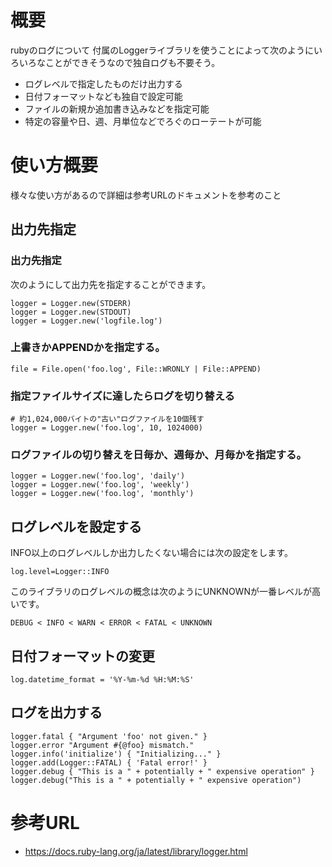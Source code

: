 # 概要
rubyのログについて
付属のLoggerライブラリを使うことによって次のようにいろいろなことができそうなので独自ログも不要そう。
- ログレベルで指定したものだけ出力する
- 日付フォーマットなども独自で設定可能
- ファイルの新規か追加書き込みなどを指定可能
- 特定の容量や日、週、月単位などでろぐのローテートが可能

# 使い方概要
様々な使い方があるので詳細は参考URLのドキュメントを参考のこと

## 出力先指定

### 出力先指定
次のようにして出力先を指定することができます。
```
logger = Logger.new(STDERR)
logger = Logger.new(STDOUT)
logger = Logger.new('logfile.log')
```

### 上書きかAPPENDかを指定する。
```
file = File.open('foo.log', File::WRONLY | File::APPEND)
```

### 指定ファイルサイズに達したらログを切り替える
```
# 約1,024,000バイトの"古い"ログファイルを10個残す
logger = Logger.new('foo.log', 10, 1024000)
```

### ログファイルの切り替えを日毎か、週毎か、月毎かを指定する。
```
logger = Logger.new('foo.log', 'daily')
logger = Logger.new('foo.log', 'weekly')
logger = Logger.new('foo.log', 'monthly')
```

## ログレベルを設定する
INFO以上のログレベルしか出力したくない場合には次の設定をします。
```
log.level=Logger::INFO
```

このライブラリのログレベルの概念は次のようにUNKNOWNが一番レベルが高いです。
```
DEBUG < INFO < WARN < ERROR < FATAL < UNKNOWN
```

## 日付フォーマットの変更
```
log.datetime_format = '%Y-%m-%d %H:%M:%S'
```

## ログを出力する
```
logger.fatal { "Argument 'foo' not given." }
logger.error "Argument #{@foo} mismatch."
logger.info('initialize') { "Initializing..." }
logger.add(Logger::FATAL) { 'Fatal error!' }
logger.debug { "This is a " + potentially + " expensive operation" }
logger.debug("This is a " + potentially + " expensive operation")
```

# 参考URL
- https://docs.ruby-lang.org/ja/latest/library/logger.html

